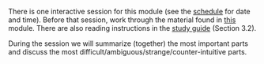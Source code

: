 There is one interactive session for this module (see the [schedule][schedule] 
for date and time). Before that session, work through the material found in
[this][ScalableLearning] module. There are also reading instructions in the 
[study guide][studyguide] (Section 3.2).

During the session we will summarize (together) the most important parts and 
discuss the most difficult/ambiguous/strange/counter-intuitive parts.

[schedule]: https://miun.se/schema
[studyguide]: https://ver.miun.se/courses/security/dasak/studyguide.pdf
[ScalableLearning]: https://www.scalable-learning.com/#/courses/3659/modules/13800/courseware
